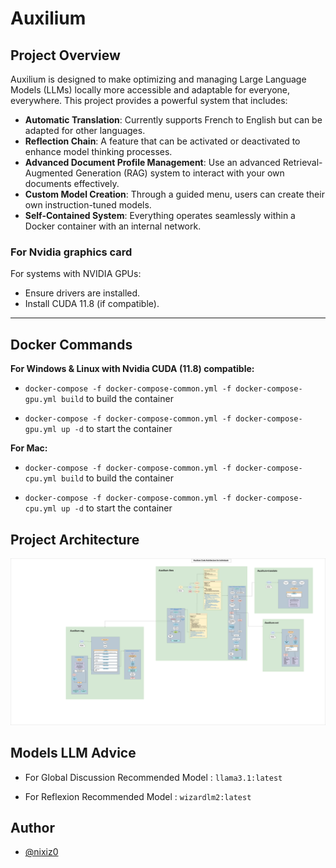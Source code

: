 # **Auxilium**

## **Project Overview**

Auxilium is designed to make optimizing and managing Large Language Models (LLMs) locally more accessible and adaptable for everyone, everywhere. This project provides a powerful system that includes:

- **Automatic Translation**: Currently supports French to English but can be adapted for other languages.
- **Reflection Chain**: A feature that can be activated or deactivated to enhance model thinking processes.
- **Advanced Document Profile Management**: Use an advanced Retrieval-Augmented Generation (RAG) system to interact with your own documents effectively.
- **Custom Model Creation**: Through a guided menu, users can create their own instruction-tuned models.
- **Self-Contained System**: Everything operates seamlessly within a Docker container with an internal network.


### **For Nvidia graphics card**

For systems with NVIDIA GPUs:
- Ensure drivers are installed.
- Install CUDA 11.8 (if compatible).

---


## **Docker Commands**

**For Windows & Linux with Nvidia CUDA (11.8) compatible:**

- ```docker-compose -f docker-compose-common.yml -f docker-compose-gpu.yml build``` to build the container

- ```docker-compose -f docker-compose-common.yml -f docker-compose-gpu.yml up -d``` to start the container

**For Mac:**

- ```docker-compose -f docker-compose-common.yml -f docker-compose-cpu.yml build``` to build the container

- ```docker-compose -f docker-compose-common.yml -f docker-compose-cpu.yml up -d``` to start the container


## **Project Architecture**

![Auxilium Architecture](auxilium_architecture.png)


## Models LLM Advice

- For Global Discussion Recommended Model : ```llama3.1:latest```

- For Reflexion Recommended Model : ```wizardlm2:latest```


## Author

- [@nixiz0](https://github.com/nixiz0)
